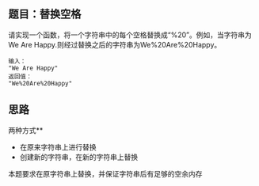 ## 题目：替换空格
请实现一个函数，将一个字符串中的每个空格替换成“%20”。例如，当字符串为We Are Happy.则经过替换之后的字符串为We%20Are%20Happy。
```
输入：
"We Are Happy"
返回值：
"We%20Are%20Happy"
```

## 思路
两种方式**
- 在原来字符串上进行替换
- 创建新的字符串，在新的字符串上替换

本题要求在原字符串上替换，并保证字符串后有足够的空余内存